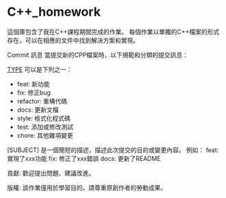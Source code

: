 # C++_homework
這個庫包含了我在C++課程期間完成的作業。
每個作業以單獨的C++檔案的形式存在，可以在相應的文件中找到解決方案和實現。

Commit 訊息
當提交新的CPP檔案時，以下規範和分類的提交訊息：

[TYPE]: SUBJECT

[TYPE] 可以是下列之一：
- feat: 新功能
- fix: 修正bug
- refactor: 重構代碼
- docs: 更新文檔
- style: 格式化程式碼
- test: 添加或修改測試
- chore: 其他雜項變更

[SUBJECT] 是一個簡短的描述，描述此次提交的目的或變更內容。
例如：
feat: 實現了xxx功能
fix: 修正了xxx錯誤
docs: 更新了README

貢獻:
歡迎提出問題、建議改進。

版權:
該作業僅用於學習目的。請尊重原創作者的勞動成果。
